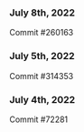### July 8th, 2022

Commit #260163

### July 5th, 2022

Commit #314353


### July 4th, 2022

Commit #72281

